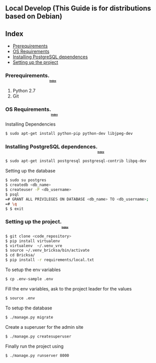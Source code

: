 Local Develop (This Guide is for distributions based on Debian)
------

## <a name="index"></a> Index

* [Prerequirements](#pre-requirements)
* [OS Requirements](#os-requirements)
* [Installing PostgreSQL dependences](#install-psql)
* [Setting up the project](#project-setup)

### <a name="pre-requirements"></a> Prerequirements.<sub><sub><sub><sub>[Index](#index)</sub></sub></sub></sub>

1. Python 2.7
2. Git

### <a name="os-requirements"></a> OS Requirements.<sub><sub><sub><sub>[Index](#index)</sub></sub></sub></sub>

Installing Dependencies

```bash
$ sudo apt-get install python-pip python-dev libjpeg-dev
```

### <a name="install-psql"></a> Installing PostgreSQL dependences.<sub><sub><sub><sub>[Index](#index)</sub></sub></sub></sub>

```bash
$ sudo apt-get install postgresql postgresql-contrib libpq-dev
```


<a name="database-setup"></a> Setting up the database

```bash
$ sudo su postgres
$ createdb <db_name>
$ createuser -P <db_username>
$ psql
=# GRANT ALL PRIVILEGES ON DATABASE <db_name> TO <db_username>;
=# \q
$ $ exit
```

### <a name="project-setup"></a> Setting up the project.<sub><sub><sub><sub>[Index](#index)</sub></sub></sub></sub>

```bash
$ git clone <code_repository>
$ pip install virtualenv
$ virtualenv  ~/.venv_vre
$ source ~/.venv_bricksa/bin/activate
$ cd Bricksa/
$ pip install -r requirements/local.txt
```

To setup the env variables

```bash
$ cp .env-sample .env
```

Fill the env variables, ask to the project leader for the values

```bash
$ source .env
```

To setup the database

```bash
$ ./manage.py migrate
```

Create a superuser for the admin site

```bash
$ ./manage.py createsuperuser
```

Finally run the project using

```bash
$ ./manage.py runserver 8000
```
